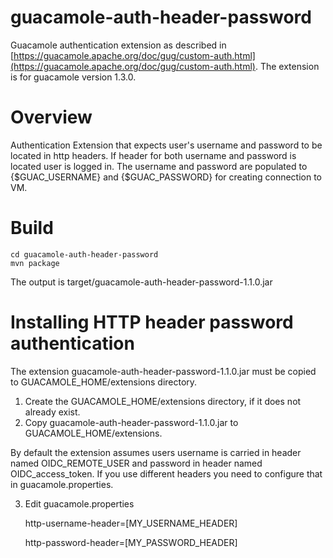 # guacamole-auth-header-password
Guacamole authentication extension as described in [https://guacamole.apache.org/doc/gug/custom-auth.html](https://guacamole.apache.org/doc/gug/custom-auth.html). The extension is for guacamole version 1.3.0.

# Overview
Authentication Extension that expects user's username and password to be located in http headers. If header for both username and password is located user is logged in. The username and password are populated to {$GUAC_USERNAME} and {$GUAC_PASSWORD} for creating connection to VM.   

# Build
    cd guacamole-auth-header-password
    mvn package
    
The output is target/guacamole-auth-header-password-1.1.0.jar
# Installing HTTP header password authentication

The extension guacamole-auth-header-password-1.1.0.jar must be copied to GUACAMOLE_HOME/extensions directory. 

1. Create the GUACAMOLE_HOME/extensions directory, if it does not already exist.
2. Copy guacamole-auth-header-password-1.1.0.jar to GUACAMOLE_HOME/extensions.

By default the extension assumes users username is carried in header named OIDC_REMOTE_USER and password in header named OIDC_access_token. If you use different headers you need to configure that in guacamole.properties. 

3. Edit guacamole.properties  

    http-username-header=[MY_USERNAME_HEADER]

    http-password-header=[MY_PASSWORD_HEADER]

